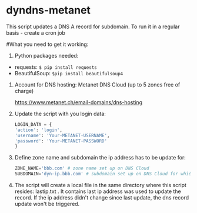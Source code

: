 # dyndns-metanet
This script updates a DNS A record for subdomain.
To run it in a regular basis - create a cron job

#What you need to get it working:

1. Python packages needed:

  * requests: `$ pip install requests`
  * BeautifulSoup: `$pip install beautifulsoup4`

1. Account for DNS hosting: Metanet DNS Cloud (up to 5 zones free of charge)

	https://www.metanet.ch/email-domains/dns-hosting

1. Update the script with you login data:

   ```python
   LOGIN_DATA = {
   'action': 'login',
   'username': 'Your-METANET-USERNAME',
   'password': 'Your-METANET-PASSWORD'
   }
   ```

1. Define zone name and subdomain the ip address has to be update for:

   ```python	
   ZONE_NAME='bbb.com' # zone name set up on DNS Cloud
   SUBDOMAIN='dyn-ip.bbb.com' # subdomain set up on DNS Cloud for which ip address will be updated
   ```

1. The script will create a local file in the same directory where this script resides: lastip.txt . It contains last ip address was used to update the record. If the ip address didn't change since last update, the dns record update won't be triggered.


